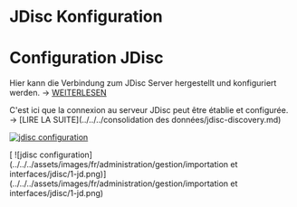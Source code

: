 <!-- TRANSLATED by md-translate -->
# JDisc Konfiguration

# Configuration JDisc

Hier kann die Verbindung zum JDisc Server hergestellt und konfiguriert werden. → [WEITERLESEN](../../../../daten-konsolidieren/jdisc-discovery.md)

C'est ici que la connexion au serveur JDisc peut être établie et configurée. → [LIRE LA SUITE](../../../consolidation des données/jdisc-discovery.md)

[![jdisc configuration](../../../../assets/images/de/administration/verwaltung/import-und-schnittstellen/jdisc/1-jd.png)](../../../../assets/images/de/administration/verwaltung/import-und-schnittstellen/jdisc/1-jd.png)

[ ![jdisc configuration](../../../assets/images/fr/administration/gestion/importation et interfaces/jdisc/1-jd.png)](../../../assets/images/fr/administration/gestion/importation et interfaces/jdisc/1-jd.png)